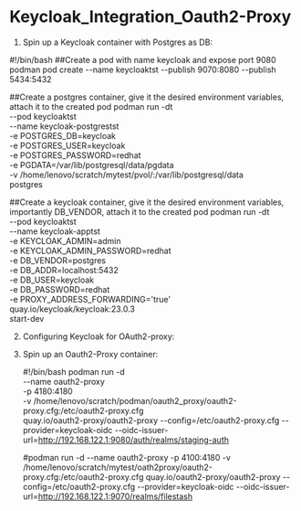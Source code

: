 # Keycloak_Integration_Oauth2-Proxy

1. Spin up a Keycloak container with Postgres as DB:
   
#!/bin/bash
##Create a pod with name keycloak and expose port 9080
podman pod create --name keycloaktst --publish 9070:8080 --publish 5434:5432

##Create a postgres container, give it the desired environment variables, attach it to the created pod
podman run -dt \
    --pod keycloaktst \
    --name keycloak-postgrestst \
    -e POSTGRES_DB=keycloak \
    -e POSTGRES_USER=keycloak \
    -e POSTGRES_PASSWORD=redhat \
    -e PGDATA=/var/lib/postgresql/data/pgdata \
    -v /home/lenovo/scratch/mytest/pvol/:/var/lib/postgresql/data \
    postgres

##Create a keycloak container, give it the desired environment variables, importantly DB_VENDOR, attach it to the created pod
podman run -dt \
        --pod keycloaktst \
        --name keycloak-apptst \
        -e KEYCLOAK_ADMIN=admin \
        -e KEYCLOAK_ADMIN_PASSWORD=redhat \
        -e DB_VENDOR=postgres \
        -e DB_ADDR=localhost:5432 \
        -e DB_USER=keycloak \
        -e DB_PASSWORD=redhat \
        -e PROXY_ADDRESS_FORWARDING='true' \
              quay.io/keycloak/keycloak:23.0.3 \
              start-dev
              
2. Configuring Keycloak for OAuth2-proxy:
   
   
3. Spin up an Oauth2-Proxy container:
   
    #!/bin/bash
    podman run -d \
               --name oauth2-proxy \
               -p 4180:4180 \
               -v /home/lenovo/scratch/podman/oauth2_proxy/oauth2-proxy.cfg:/etc/oauth2-proxy.cfg \
                quay.io/oauth2-proxy/oauth2-proxy --config=/etc/oauth2-proxy.cfg --provider=keycloak-oidc --oidc-issuer-url=http://192.168.122.1:9080/auth/realms/staging-auth

   #podman run -d --name oauth2-proxy -p 4100:4180 -v /home/lenovo/scratch/mytest/oath2proxy/oauth2-proxy.cfg:/etc/oauth2-proxy.cfg quay.io/oauth2-proxy/oauth2-proxy -- 
    config=/etc/oauth2-proxy.cfg --provider=keycloak-oidc --oidc-issuer-url=http://192.168.122.1:9070/realms/filestash

   
